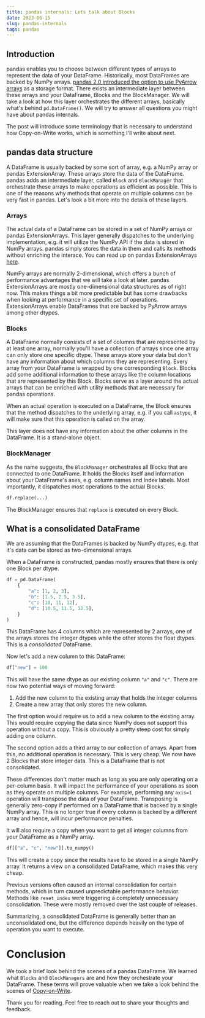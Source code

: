```yaml
---
title: pandas internals: Lets talk about Blocks
date: 2023-06-15
slug: pandas-internals
tags: pandas
---
```


## Introduction

pandas enables you to choose between different types of arrays to represent the data of your
DataFrame. Historically, most DataFrames are backed by NumPy arrays. [pandas 2.0 introduced the 
option to use PyArrow arrays](https://medium.com/gitconnected/welcoming-pandas-2-0-194094e4275b) as a storage format. 
There exists an intermediate layer between these arrays and your DataFrame, Blocks and the
BlockManager. We will take a look at how this layer orchestrates the different arrays, basically
what's behind ``pd.DataFrame()``. We will try to answer all questions you might have about pandas 
internals.

The post will introduce some terminology that is necessary to understand how Copy-on-Write works,
which is something I'll write about next.

## pandas data structure

A DataFrame is usually backed by some sort of array, e.g. a NumPy array or 
pandas ExtensionArray. These arrays store the data of the DataFrame. pandas adds an intermediate 
layer, called ``Block`` and ``BlockManager`` that orchestrate these arrays to make operations as 
efficient as possible. This is one of the reasons why methods that operate on multiple columns can 
be very fast in pandas. Let's look a bit more into the details of these layers.

### Arrays

The actual data of a DataFrame can be stored in a set of NumPy arrays or pandas ExtensionArrays. 
This layer generally dispatches to the underlying implementation, e.g. it will utilize the NumPy 
API if the data is stored in NumPy arrays. pandas simply stores the data in them and calls its 
methods without enriching the interace. You can read up on pandas 
ExtensionArrays [here](https://pandas.pydata.org/pandas-docs/stable/reference/api/pandas.api.extensions.ExtensionArray.html).

NumPy arrays are normally 2-dimensional, which offers a bunch of performance advantages that we
will take a look at later. pandas ExtensionArrays are mostly one-dimensional data structures as
of right now. This makes things a bit more predictable but has some drawbacks when looking at
performance in a specific set of operations. ExtensionArrays enable DataFrames that are backed by
PyArrow arrays among other dtypes.

### Blocks

A DataFrame normally consists of a set of columns that are represented by at least one array, 
normally you'll have a collection of arrays since one array can only store one specific dtype.
These arrays store your data but don't have any information about which columns they are
representing. Every array from your DataFrame is wrapped by one corresponding ``Block``. Blocks
add some additional information to these arrays like the column locations that are represented
by this Block. Blocks serve as a layer around the actual arrays that can be enriched with utility methods
that are necessary for pandas operations.

When an actual operation is executed on a DataFrame, the Block ensures that the method dispatches
to the underlying array, e.g. if you call ``astype``, it will make sure that this operation is
called on the array.

This layer does not have any information about the other columns in the DataFrame. It is a stand-alone
object.

### BlockManager

As the name suggests, the ``BlockManager`` orchestrates all Blocks that are connected to one 
DataFrame. It holds the Blocks itself and information about your DataFrame's axes, e.g. column names
and Index labels. Most importantly, it dispatches most operations to the actual Blocks.

```python
df.replace(...)
```

The BlockManager ensures that ``replace`` is executed on every Block.

## What is a consolidated DataFrame

We are assuming that the DataFrames is backed by NumPy dtypes, e.g. that it's data can be stored
as two-dimensional arrays.

When a DataFrame is constructed, pandas mostly ensures that there is only one Block per dtype.

```python
df = pd.DataFrame(
    {
        "a": [1, 2, 3],
        "b": [1.5, 2.5, 3.5],
        "c": [10, 11, 12],
        "d": [10.5, 11.5, 12.5],
    }
)
```

This DataFrame has 4 columns which are represented by 2 arrays, one of the arrays stores the integer
dtypes while the other stores the float dtypes. This is a _consolidated_ DataFrame.

Now let's add a new column to this DataFrame:

```python
df["new"] = 100
```

This will have the same dtype as our existing column ``"a"`` and ``"c"``. There are now two potential
ways of moving forward:

1. Add the new column to the existing array that holds the integer columns
2. Create a new array that only stores the new column.

The first option would require us to add a new column to the existing array. This would require copying
the data since NumPy does not support this operation without a copy. This is obviously a pretty steep
cost for simply adding one column.

The second option adds a third array to our collection of arrays. Apart from this, no additional 
operation is necessary. This is very cheap. We now have 2 Blocks that store integer data. This is
a DataFrame that is not consolidated.

These differences don't matter much as long as you are only operating on a per-column basis. It
will impact the performance of your operations as soon as they operate on multiple columns.
For example, performing any ``axis=1`` operation will transpose the data of your DataFrame. 
Transposing is generally zero-copy if performed on a DataFrame that is backed by a single NumPy
array. This is no longer true if every column is backed by a different array and hence, will incur
performance penalties.

It will also require a copy when you want to get all integer columns from your DataFrame as a 
NumPy array.

```python
df[["a", "c", "new"]].to_numpy()
```

This will create a copy since the results have to be stored in a single NumPy array. It returns
a view on a consolidated DataFrame, which makes this very cheap.

Previous versions often caused an internal consolidation for certain methods, which in turn caused 
unpredictable performance behavior. Methods like ``reset_index`` were triggering a completely
unnecessary consolidation. These were mostly removed over the last couple of releases.

Summarizing, a consolidated DataFrame is generally better than an unconsolidated one, but the 
difference depends heavily on the type of operation you want to execute.

# Conclusion

We took a brief look behind the scenes of a pandas DataFrame. We learned what ``Blocks`` and
``BlockManagers`` are and how they orchestrate your DataFrame. These terms will prove valuable
when we take a look behind the scenes of 
[Copy-on-Write](https://medium.com/towards-data-science/a-solution-for-inconsistencies-in-indexing-operations-in-pandas-b76e10719744).

Thank you for reading. Feel free to reach out to share your thoughts and feedback.
